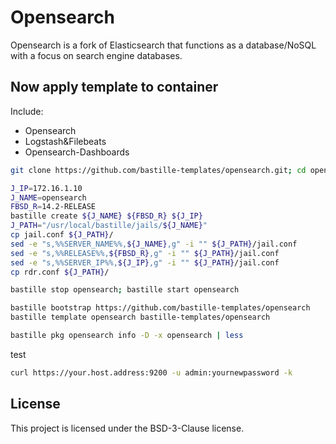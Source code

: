 # Opensearch
Opensearch is a fork of Elasticsearch that functions as a database/NoSQL with a focus on search engine databases.

## Now apply template to container
Include:
- Opensearch
- Logstash&Filebeats
- Opensearch-Dashboards
```sh
git clone https://github.com/bastille-templates/opensearch.git; cd opensearch

J_IP=172.16.1.10
J_NAME=opensearch
FBSD_R=14.2-RELEASE
bastille create ${J_NAME} ${FBSD_R} ${J_IP}
J_PATH="/usr/local/bastille/jails/${J_NAME}"
cp jail.conf ${J_PATH}/
sed -e "s,%%SERVER_NAME%%,${J_NAME},g" -i "" ${J_PATH}/jail.conf
sed -e "s,%%RELEASE%%,${FBSD_R},g" -i "" ${J_PATH}/jail.conf
sed -e "s,%%SERVER_IP%%,${J_IP},g" -i "" ${J_PATH}/jail.conf
cp rdr.conf ${J_PATH}/

bastille stop opensearch; bastille start opensearch

bastille bootstrap https://github.com/bastille-templates/opensearch
bastille template opensearch bastille-templates/opensearch

bastille pkg opensearch info -D -x opensearch | less
```
test
```sh
curl https://your.host.address:9200 -u admin:yournewpassword -k
```

## License
This project is licensed under the BSD-3-Clause license.